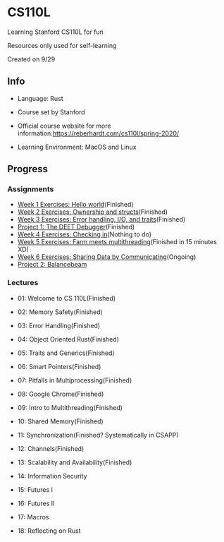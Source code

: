 # CS110L
Learning Stanford CS110L for fun

Resources only used for self-learning

Created on 9/29

## Info

- Language: Rust
- Course set by Stanford
- Official course website for more information:https://reberhardt.com/cs110l/spring-2020/

- Learning Environment: MacOS and Linux

## Progress

### Assignments

- [Week 1 Exercises: Hello world](https://reberhardt.com/cs110l/spring-2020/assignments/week-1-exercises/)(Finished)
- [Week 2 Exercises: Ownership and structs](https://reberhardt.com/cs110l/spring-2020/assignments/week-2-exercises/)(Finished)
- [Week 3 Exercises: Error handling, I/O, and traits](https://reberhardt.com/cs110l/spring-2020/assignments/week-3-exercises/)(Finished)
- [Project 1: The DEET Debugger](https://reberhardt.com/cs110l/spring-2020/assignments/project-1/)(Finished)
- [Week 4 Exercises: Checking in](https://reberhardt.com/cs110l/spring-2020/assignments/week-4-exercises/)(Nothing to do)
- [Week 5 Exercises: Farm meets multithreading](https://reberhardt.com/cs110l/spring-2020/assignments/week-5-exercises/)(Finished in 15 minutes XD)
- [Week 6 Exercises: Sharing Data by Communicating](https://reberhardt.com/cs110l/spring-2020/assignments/week-6-exercises/)(Ongoing)
- [Project 2: Balancebeam](https://reberhardt.com/cs110l/spring-2020/assignments/project-2/)

### Lectures

- 01: Welcome to CS 110L(Finished)

- 02: Memory Safety(Finished)

- 03: Error Handling(Finished)

- 04: Object Oriented Rust(Finished)

- 05: Traits and Generics(Finished)

- 06: Smart Pointers(Finished)

- 07: Pitfalls in Multiprocessing(Finished)

- 08: Google Chrome(Finished)

- 09: Intro to Multithreading(Finished)

- 10: Shared Memory(Finished)

- 11: Synchronization(Finished? Systematically in CSAPP)

- 12: Channels(Finished)

- 13: Scalability and Availability(Finished)

- 14: Information Security

- 15: Futures I

- 16: Futures II

- 17: Macros

- 18: Reflecting on Rust
